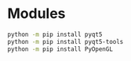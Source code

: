 # Modules 
```bash
python -m pip install pyqt5
python -m pip install pyqt5-tools
python -m pip install PyOpenGL
```